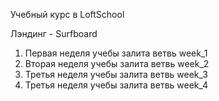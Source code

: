 Учебный курс в LoftSchool

Лэндинг - Surfboard

1) Первая неделя учебы залита ветвь week_1
2) Вторая неделя учебы залита ветвь week_2
3) Третья неделя учебы залита ветвь week_3
4) Третья неделя учебы залита ветвь week_4
